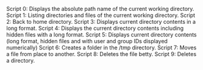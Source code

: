 Script 0:  Displays the absolute path name of the current working directory.
Script 1:  Listing directories and files of the current working directory.
Script 2:  Back to home directory.
Script 3:  Displays current directory contents in a long format.
Script 4:  Displays the current directory contents including hidden files with a long format.
Script 5:  Displays current directory contents (long format, hidden files and with user and group IDs displayed numerically)
Script 6:  Creates a folder in the /tmp directory.
Script 7:  Moves a file from place to another.
Script 8:  Deletes the file betty.
Script 9:  Deletes a directory.
